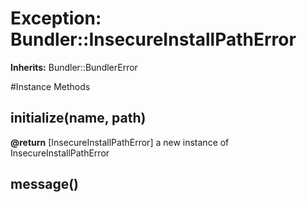 # Exception: Bundler::InsecureInstallPathError
**Inherits:** Bundler::BundlerError
    




#Instance Methods
## initialize(name, path) [](#method-i-initialize)

**@return** [InsecureInstallPathError] a new instance of InsecureInstallPathError

## message() [](#method-i-message)


